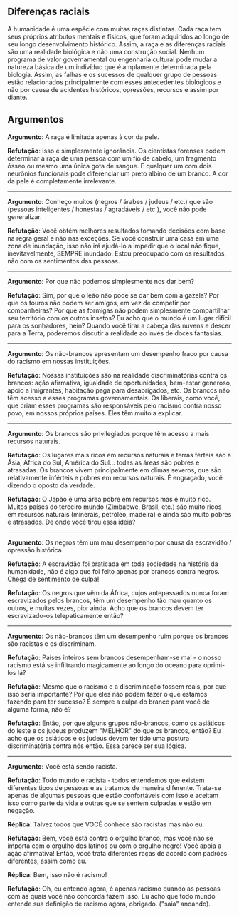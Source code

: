 ## Diferenças raciais

A humanidade é uma espécie com muitas raças distintas. Cada raça tem seus próprios atributos mentais e físicos, que foram adquiridos ao longo de seu longo desenvolvimento histórico. Assim, a raça e as diferenças raciais são uma realidade biológica e não uma construção social. Nenhum programa de valor governamental ou engenharia cultural pode mudar a natureza básica de um indivíduo que é amplamente determinada pela biologia.
Assim, as falhas e os sucessos de qualquer grupo de pessoas estão relacionados principalmente com esses antecedentes biológicos e não por causa de acidentes históricos, opressões, recursos e assim por diante.

## Argumentos

**Argumento**: A raça é limitada apenas à cor da pele.

**Refutação**: Isso é simplesmente ignorância. Os cientistas forenses podem determinar a raça de uma pessoa com um fio de cabelo, um fragmento ósseo ou mesmo uma única gota de sangue. E qualquer um com dois neurônios funcionais pode diferenciar um preto albino de um branco. A cor da pele é completamente irrelevante.

---

**Argumento**: Conheço muitos (negros / árabes / judeus / etc.) que são (pessoas inteligentes / honestas / agradáveis / etc.), você não pode generalizar.

**Refutação**: Você obtém melhores resultados tomando decisões com base na regra geral e não nas exceções. Se você construir uma casa em uma zona de inundação, isso não irá ajudá-lo a impedir que o local não fique, inevitavelmente, SEMPRE inundado. Estou preocupado com os resultados, não com os sentimentos das pessoas.

---

**Argumento**: Por que não podemos simplesmente nos dar bem?

**Refutação**: Sim, por que o leão não pode se dar bem com a gazela? Por que os touros não podem ser amigos, em vez de competir por companheiras? Por que as formigas não podem simplesmente compartilhar seu território com os outros insetos? Eu acho que o mundo é um lugar difícil para os sonhadores, hein? Quando você tirar a cabeça das nuvens e descer para a Terra, poderemos discutir a realidade ao invés de doces fantasias.

---

**Argumento**: Os não-brancos apresentam um desempenho fraco por causa do racismo em nossas instituições.

**Refutação**: Nossas instituições são na realidade discriminatórias contra os brancos: ação afirmativa, igualdade de oportunidades, bem-estar generoso, apoio a imigrantes, habitação paga para desabrigados, etc. Os brancos não têm acesso a esses programas governamentais. Os liberais, como você, que criam esses programas são responsáveis pelo racismo contra nosso povo, em nossos próprios países. Eles têm muito a explicar.

---

**Argumento**: Os brancos são privilegiados porque têm acesso a mais recursos naturais.

**Refutação**: Os lugares mais ricos em recursos naturais e terras férteis são a Ásia, África do Sul, América do Sul… todas as áreas são pobres e atrasadas. Os brancos vivem principalmente em climas severos, que são relativamente inférteis e pobres em recursos naturais. É engraçado, você dizendo o oposto da verdade.

**Refutação**: O Japão é uma área pobre em recursos mas é muito rico. Muitos países do terceiro mundo (Zimbabwe, Brasil, etc.) são muito ricos em recursos naturais (minerais, petróleo, madeira) e ainda são muito pobres e atrasados. De onde você tirou essa ideia?

---

**Argumento**: Os negros têm um mau desempenho por causa da escravidão / opressão histórica.

**Refutação**: A escravidão foi praticada em toda sociedade na história da humanidade, não é algo que foi feito apenas por brancos contra negros. Chega de sentimento de culpa!

**Refutação**: Os negros que vêm da África, cujos antepassados nunca foram escravizados pelos brancos, têm um desempenho tão mau quanto os outros, e muitas vezes, pior ainda. Acho que os brancos devem ter escravizado-os telepaticamente então?

---

**Argumento**: Os não-brancos têm um desempenho ruim porque os brancos são racistas e os discriminam.

**Refutação**: Países inteiros sem brancos desempenham-se mal - o nosso racismo está se infiltrando magicamente ao longo do oceano para oprimi-los lá?

**Refutação**: Mesmo que o racismo e a discriminação fossem reais, por que isso seria importante? Por que eles não podem fazer o que estamos fazendo para ter sucesso? É sempre a culpa do branco para você de alguma forma, não é?

**Refutação**: Então, por que alguns grupos não-brancos, como os asiáticos do leste e os judeus produzem "MELHOR" do que os brancos, então? Eu acho que os asiáticos e os judeus devem ter tido uma postura discriminatória contra nós então. Essa parece ser sua lógica.

---

**Argumento**: Você está sendo racista.

**Refutação**: Todo mundo é racista - todos entendemos que existem diferentes tipos de pessoas e as tratamos de maneira diferente. Trata-se apenas de algumas pessoas que estão confortáveis com isso e aceitam isso como parte da vida e outras que se sentem culpadas e estão em negação.

**Réplica**: Talvez todos que VOCÊ conhece são racistas mas não eu.

**Refutação**: Bem, você está contra o orgulho branco, mas você não se importa com o orgulho dos latinos ou com o orgulho negro! Você apoia a ação afirmativa! Então, você trata diferentes raças de acordo com padrões diferentes, assim como eu.

**Réplica**: Bem, isso não é racismo!

**Refutação**: Oh, eu entendo agora, é apenas racismo quando as pessoas com as quais você não concorda fazem isso. Eu acho que todo mundo entende sua definição de racismo agora, obrigado. ("saia" andando).



